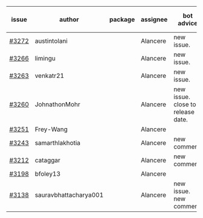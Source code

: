 | issue | author | package | assignee | bot advice | created date of issue | target release date | date from target |
| ------ | ------ | ------ | ------ | ------ | ------ | ------ | :-----: |
| [#3272](https://github.com/Azure/sdk-release-request/issues/3272) | austintolani |  | Alancere | new issue. | 10-12 | fail to get. |  |
| [#3266](https://github.com/Azure/sdk-release-request/issues/3266) | limingu |  | Alancere | new issue. | 10-12 | fail to get. |  |
| [#3263](https://github.com/Azure/sdk-release-request/issues/3263) | venkatr21 |  | Alancere | new issue. | 10-12 | fail to get. |  |
| [#3260](https://github.com/Azure/sdk-release-request/issues/3260) | JohnathonMohr |  | Alancere | new issue. close to release date.  | 10-11 | 10-13 | 0 |
| [#3251](https://github.com/Azure/sdk-release-request/issues/3251) | Frey-Wang |  | Alancere |  | 10-09 | 10-17 |  |
| [#3243](https://github.com/Azure/sdk-release-request/issues/3243) | samarthlakhotia |  | Alancere | new comment. | 10-06 | 10-19 |  |
| [#3212](https://github.com/Azure/sdk-release-request/issues/3212) | cataggar |  | Alancere | new comment. | 09-26 | 10-31 |  |
| [#3198](https://github.com/Azure/sdk-release-request/issues/3198) | bfoley13 |  | Alancere |  | 09-19 | 10-03 |  |
| [#3138](https://github.com/Azure/sdk-release-request/issues/3138) | sauravbhattacharya001 |  | Alancere | new issue. new comment. | 09-02 | 10-17 |  |
